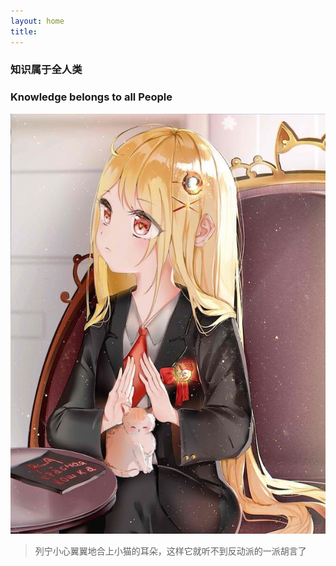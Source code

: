 ```yaml
---
layout: home
title: 
---
```


### 知识属于全人类
### Knowledge belongs to all People


![Letin][1]

> 列宁小心翼翼地合上小猫的耳朵，这样它就听不到反动派的一派胡言了

[1]: https://github.com/Mikotoo/Mikotoo.github.io/raw/main/downloads/image/Letin.jpg